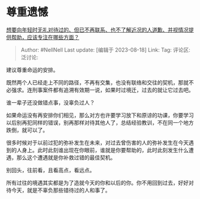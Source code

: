 # 尊重遗憾
[想要向年轻时无礼对待过的、但已不再联系、也不了解近况的人道歉、并视情况提供帮助，应该专注在哪些方面？](https://www.zhihu.com/question/617171175/answer/3171313412)

> Author: #NellNell
> Last update: [编辑于 2023-08-18]
> Link:
> Tag:
> 评论区:
> 泛讨论:

建议尊重命运的安排。

既然两个人已经走上不同的路径，不再有交集，也没有联络和交往的契机，那就不必强求。连刑事案件都有追溯有效期一说，如果时过境迁，过去的就让它过去吧。

谁一辈子还没做错点事，没辜负过人？

如果命运没有再安排你们相见，那么对方也许要学习放下和原谅的功课，你要学习以后别再犯同样的错误，别再那样对待其他人了，总结经验教训，不在同一个地方跌倒，就可以了。

很多时候对于以前过犯的弥补发生在未来，对过去曾伤害的人的弥补发生在今天遇到的人身上。此时此刻谁出现在你眼前，谁就是你要帮助的，此时此刻发生什么遭遇，那么这个遭遇就是你补救过错的最佳契机。

别回头，往前看，且看高点，看远点。

所有过往的境遇其实都是为了造就今天的你和以后的你。你不用回到过去，好好对待今天，就是不辜负那些错待过的人和事了。